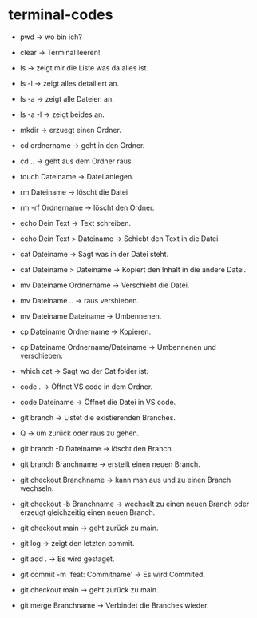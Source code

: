 # terminal-codes

- pwd ->    wo bin ich?
- clear ->  Terminal leeren!
- ls ->     zeigt mir die Liste was da alles ist.
- ls -l ->  zeigt alles detailiert an.
- ls -a ->  zeigt alle Dateien an.
- ls -a -l -> zeigt beides an.
- mkdir ->    erzuegt einen Ordner.
- cd ordnername -> geht in den Ordner.
- cd .. ->         geht aus dem Ordner raus.
- touch Dateiname -> Datei anlegen.
- rm Dateiname ->     löscht die Datei
- rm -rf Ordnername -> löscht den Ordner.
- echo Dein Text ->   Text schreiben.
- echo Dein Text > Dateiname -> Schiebt den Text in die Datei.
- cat Dateiname ->              Sagt was in der Datei steht.
- cat Dateiname > Dateiname ->  Kopiert den Inhalt in die andere Datei.
- mv Dateiname Ordnername ->    Verschiebt die Datei.
- mv Dateiname .. ->            raus vershieben.
- mv Dateiname Dateiname ->     Umbennenen.
- cp Dateiname Ordnername ->    Kopieren.
- cp Dateiname Ordnername/Dateiname -> Umbennenen und verschieben.
- which cat ->      Sagt wo der Cat folder ist.
- code . -> Öffnet VS code in dem Ordner.
- code Dateiname -> Öffnet die Datei in VS code.

- git branch -> Listet die existierenden Branches.
- Q -> um zurück oder raus zu gehen.
- git branch -D Dateiname -> löscht den Branch.
- git branch Branchname ->    erstellt einen neuen Branch.
- git checkout Branchname ->  kann man aus und zu einen Branch wechseln.
- git checkout -b Branchname -> wechselt zu einen neuen Branch oder erzeugt gleichzeitig einen neuen Branch.
- git checkout main ->        geht zurück zu main.
- git log ->              zeigt den letzten commit.
- git add . ->            Es wird gestaget.
- git commit -m 'feat: Commitname' -> Es wird Commited.
- git checkout main ->    geht zurück zu main.
- git merge Branchname -> Verbindet die Branches wieder.
